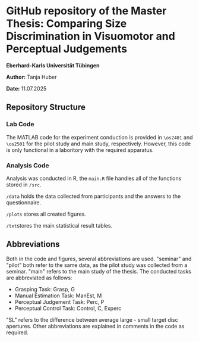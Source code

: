 # GitHub repository of the Master Thesis: Comparing Size Discrimination in Visuomotor and Perceptual Judgements
**Eberhard-Karls Universität Tübingen**

**Author:** Tanja Huber 

**Date:** 11.07.2025

## Repository Structure
### Lab Code
The MATLAB code for the experiment conduction is provided in `\os2401` and `\os2501` for the pilot study and main study, respectively. However, this code is only functional in a laboritory with the required apparatus. 

### Analysis Code
Analysis was conducted in R, the `main.R` file handles all of the functions stored in `/src`. 

`/data` holds the data collected from participants and the answers to the questionnaire.

`/plots` stores all created figures.

`/txt`stores the main statistical result tables.

## Abbreviations
Both in the code and figures, several abbreviations are used. 
"seminar" and "pilot" both refer to the same data, as the pilot study was collected from a seminar. "main" refers to the main study of the thesis.
The conducted tasks are abbreviated as follows:
- Grasping Task: Grasp, G
- Manual Estimation Task: ManEst, M
- Perceptual Judgement Task: Perc, P
- Perceptual Control Task: Control, C, Experc

"SL" refers to the difference between average large - small target disc apertures.
Other abbreviations are explained in comments in the code as required.

